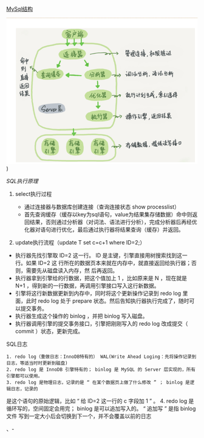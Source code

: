 <u>MySql结构</u>

![](https://github.com/heartccace/mysql/blob/master/images/mysql结构.jpg))

*SQL执行原理*

1. select执行过程

   - 通过连接器与数据库创建连接（查询连接状态 show processlist）
   - 首先查询缓存（缓存以key为sql语句，value为结果集存储数据）命中则返回结果，否则通过分析器（对词法、语法进行分析），完成分析器后再经优化器对语句进行优化，最后通过执行器将结果查询（缓存）并返回。

2.  update执行流程（update T set c=c+1 where ID=2;）

   - 执行器先找引擎取 ID=2 这一行。 ID 是主键，引擎直接用树搜索找到这一行。如果 ID=2 这
     行所在的数据页本来就在内存中，就直接返回给执行器；否则，需要先从磁盘读入内存，然
     后再返回。
   - 执行器拿到引擎给的行数据，把这个值加上 1 ，比如原来是 N ，现在就是 N+1 ，得到新的一行数据，再调用引擎接口写入这行新数据。
   - 引擎将这行新数据更新到内存中，同时将这个更新操作记录到 redo log 里面，此时 redo log 处于 prepare 状态。然后告知执行器执行完成了，随时可以提交事务。
   - 执行器生成这个操作的 binlog ，并把 binlog 写入磁盘。
   - 执行器调用引擎的提交事务接口，引擎把刚刚写入的 redo log 改成提交（ commit ）状态，更新完成。

   

 SQL日志

 	1. redo log（重做日志：InnoDB特有的） WAL(Write Ahead Loging：先将操作记录到日志，等适当时时更新到磁盘)
 	2. redo log 是 InnoDB 引擎特有的； binlog 是 MySQL 的 Server 层实现的，所有引擎都可以使用。
	3. redo log 是物理日志，记录的是 “ 在某个数据页上做了什么修改 ” ； binlog 是逻辑日志，记录的
  是这个语句的原始逻辑，比如 “ 给 ID=2 这一行的 c 字段加 1 ” 。
	4. redo log 是循环写的，空间固定会用完； binlog 是可以追加写入的。 “ 追加写 ” 是指 binlog 文件
  写到一定大小后会切换到下一个，并不会覆盖以前的日志









、-

